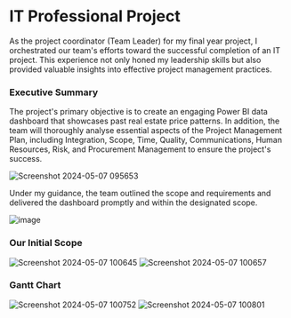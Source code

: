 # IT Professional Project
As the project coordinator (Team Leader) for my final year project, I orchestrated our team's efforts toward the successful completion of an IT project. This experience not only honed my leadership skills but also provided valuable insights into effective project management practices.

### Executive Summary 
The project's primary objective is to create an engaging Power BI data dashboard that showcases past real estate price patterns. In addition, the team will thoroughly analyse essential aspects of the Project Management Plan, including Integration, Scope, Time, Quality, Communications, Human Resources, Risk, and Procurement Management to ensure the project's success. 

![Screenshot 2024-05-07 095653](https://github.com/JolynNgSC/IT_Professional_Project/assets/164031233/c3020b1f-fa1e-41e7-b6e0-cba23a935e2b)

Under my guidance, the team outlined the scope and requirements and delivered the dashboard promptly and within the designated scope.

![image](https://github.com/JolynNgSC/IT_Professional_Project/assets/164031233/8e4b6f26-70f5-48a3-b0bf-8461acc98f7e)

### Our Initial Scope

![Screenshot 2024-05-07 100645](https://github.com/JolynNgSC/IT_Professional_Project/assets/164031233/279b7619-18ca-4205-a9b9-9aadc5738720)
![Screenshot 2024-05-07 100657](https://github.com/JolynNgSC/IT_Professional_Project/assets/164031233/6e013db2-43e6-46c7-b9ed-9204013f638d)

### Gantt Chart

![Screenshot 2024-05-07 100752](https://github.com/JolynNgSC/IT_Professional_Project/assets/164031233/7b8b8821-7ad9-4d3d-9aa6-f29b19e7deb1) ![Screenshot 2024-05-07 100801](https://github.com/JolynNgSC/IT_Professional_Project/assets/164031233/c8386158-6743-4fd4-a726-a11c10848fc7)
